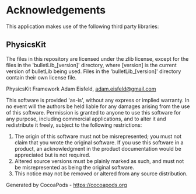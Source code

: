 # Acknowledgements
This application makes use of the following third party libraries:

## PhysicsKit

The files in this repository are licensed under the zlib license, except for the files in the 'bulletLib_[version]' directory, where [version] is the current version of bulletLib being used. Files in the 'bulletLib_[version]' directory contain their own license file.

PhysicsKit Framework
Adam Eisfeld, adam.eisfeld@gmail.com

This software is provided 'as-is', without any express or implied warranty.
In no event will the authors be held liable for any damages arising from the use of this software.
Permission is granted to anyone to use this software for any purpose,
including commercial applications, and to alter it and redistribute it freely,
subject to the following restrictions:

1. The origin of this software must not be misrepresented; you must not claim that you wrote the original software. If you use this software in a product, an acknowledgment in the product documentation would be appreciated but is not required.
2. Altered source versions must be plainly marked as such, and must not be misrepresented as being the original software.
3. This notice may not be removed or altered from any source distribution.

Generated by CocoaPods - https://cocoapods.org

